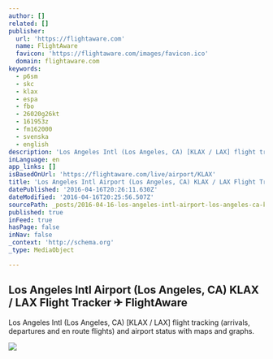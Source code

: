 ```yaml
---
author: []
related: []
publisher:
  url: 'https://flightaware.com'
  name: FlightAware
  favicon: 'https://flightaware.com/images/favicon.ico'
  domain: flightaware.com
keywords:
  - p6sm
  - skc
  - klax
  - espa
  - fbo
  - 26020g26kt
  - 161953z
  - fm162000
  - svenska
  - english
description: 'Los Angeles Intl (Los Angeles, CA) [KLAX / LAX] flight tracking (arrivals, departures and en route flights) and airport status with maps and graphs.'
inLanguage: en
app_links: []
isBasedOnUrl: 'https://flightaware.com/live/airport/KLAX'
title: 'Los Angeles Intl Airport (Los Angeles, CA) KLAX / LAX Flight Tracker ✈ FlightAware'
datePublished: '2016-04-16T20:26:11.630Z'
dateModified: '2016-04-16T20:25:56.507Z'
sourcePath: _posts/2016-04-16-los-angeles-intl-airport-los-angeles-ca-klax-lax-flight.md
published: true
inFeed: true
hasPage: false
inNav: false
_context: 'http://schema.org'
_type: MediaObject

---
```

<article style=""><h1>Los Angeles Intl Airport (Los Angeles, CA) KLAX / LAX Flight Tracker ✈ FlightAware</h1><p>Los Angeles Intl (Los Angeles, CA) [KLAX / LAX] flight tracking (arrivals, departures and en route flights) and airport status with maps and graphs.</p><img src="https://flightaware.com/images/fa_logo_white.png" /></article>